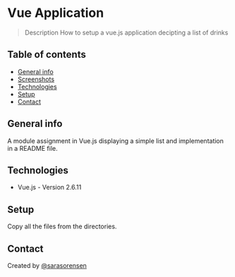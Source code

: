 # Vue Application
> Description
How to setup a vue.js application decipting a list of drinks

## Table of contents
* [General info](#general-info)
* [Screenshots](#screenshots)
* [Technologies](#technologies)
* [Setup](#setup)
* [Contact](#contact)

## General info
A module assignment in Vue.js displaying a simple list and implementation in a README file. 


## Technologies
* Vue.js - Version 2.6.11

## Setup
Copy all the files from the directories.


## Contact
Created by [@sarasorensen](https://www.sarasorensen.com) 
